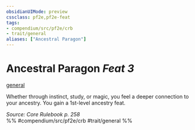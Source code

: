```yaml
---
obsidianUIMode: preview
cssclass: pf2e,pf2e-feat
tags:
- compendium/src/pf2e/crb
- trait/general
aliases: ["Ancestral Paragon"]
---
```

# Ancestral Paragon  *Feat 3*  
[general](../../Rules/traits/general.md)  


Whether through instinct, study, or magic, you feel a deeper connection to your ancestry. You gain a 1st-level ancestry feat.

*Source: Core Rulebook p. 258*  
%% #compendium/src/pf2e/crb #trait/general %%